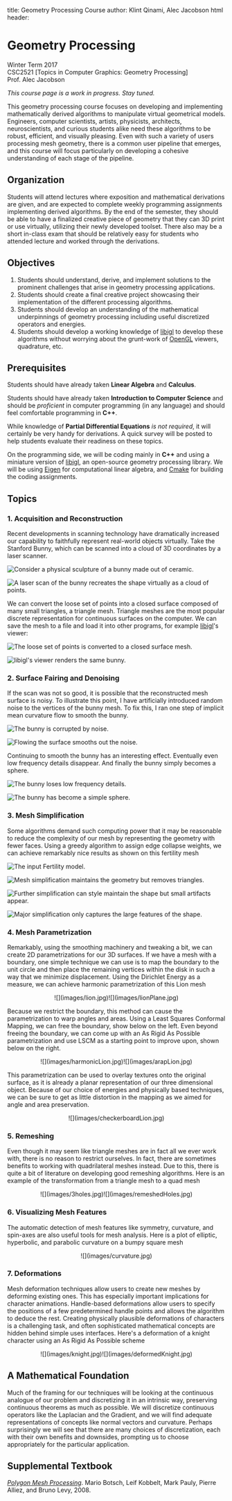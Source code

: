 title: Geometry Processing Course
author: Klint Qinami, Alec Jacobson
html header:  <link rel="stylesheet" href=style.css>

# Geometry Processing

Winter Term 2017  
CSC2521 [Topics in Computer Graphics: Geometry Processing]  
Prof. Alec Jacobson  

_This course page is a work in progress. Stay tuned._

This geometry processing course focuses on developing and implementing
mathematically derived algorithms to manipulate virtual geometrical models.
Engineers, computer scientists, artists, physicists,  architects,
neuroscientists, and curious students alike need these algorithms to be robust,
efficient, and visually pleasing. Even with such a variety of users processing
mesh geometry, there is a common user pipeline that emerges, and this course
will focus particularly on developing a cohesive understanding of each stage of
the pipeline.

## Organization

Students will attend lectures where exposition and mathematical derivations are
given, and are expected to complete weekly programming assignments implementing
derived algorithms. By the end of the semester, they should be able to have a
finalized creative piece of geometry that they can 3D print or use virtually,
utilizing their newly developed toolset. There also may be a short in-class
exam that should be relatively easy for students who attended lecture and
worked through the derivations.

## Objectives

 1. Students should understand, derive, and implement solutions to the
 prominent challenges that arise in geometry processing applications.
 2. Students should create a final creative project showcasing their
 implementation of the different processing algorithms.
 3. Students should develop an understanding of the mathematical underpinnings
 of geometry processing including useful discretized operators and energies.
 4. Students should develop a working knowledge of
 [libigl](http://libigl.github.io/libigl/) to develop these algorithms without
 worrying about the grunt-work of
 [OpenGL](https://en.wikipedia.org/wiki/OpenGL) viewers, quadrature, etc.

## Prerequisites

Students should have already taken **Linear Algebra** and **Calculus**.

Students should have already taken **Introduction to Computer Science** and
should be _proficient_ in computer programming (in any language) and should
feel comfortable programming in **C++**.

While knowledge of **Partial Differential Equations** _is not required_, it will
certainly be very handy for derivations. A quick survey will be posted to help
students evaluate their readiness on these topics.

On the programming side, we will be coding mainly in **C++** and using a
miniature version of [libigl](http://libigl.github.io/libigl/), an open-source
geometry processing library. We will be using
[Eigen](http://eigen.tuxfamily.org) for computational linear algebra, and
[Cmake](http://cmake.org) for building the coding assignments.

## Topics

### 1\. Acquisition and Reconstruction

Recent developments in scanning technology have dramatically increased our
capability to faithfully represent real-world objects virtually. Take the
Stanford Bunny, which can be scanned into a cloud of 3D coordinates by a laser scanner. 

![Consider a physical sculpture of a bunny made out of ceramic.](images/stanfordBunny.jpeg)

![A laser scan of the bunny recreates the shape virtually as a cloud of points.](images/stanfordBunnyCloud.jpg)


We can convert the loose set of points into a closed surface composed of many
small triangles, a triangle mesh. Triangle meshes are the most popular discrete representation for continuous
surfaces on the computer. We can save the mesh to a file and load it into other
programs, for example [libigl](http://libigl.github.io/libigl/)'s viewer:

![The loose set of points is converted to a closed surface mesh.](images/reconstructedBunny.jpg)

![ [libigl](http://libigl.github.io/libigl/)'s viewer renders the same bunny.](images/stanfordBunnyMesh.jpg)

### 2\. Surface Fairing and Denoising

If the scan was not so good, it is possible that the reconstructed mesh surface
is noisy. To illustrate this point, I have artificially introduced random noise
to the vertices of the bunny mesh. To fix this, I ran one step of implicit mean
curvature flow to smooth the bunny.

![The bunny is corrupted by noise.](images/noisyBunny.jpg)

![Flowing the surface smooths out the noise.](images/smoothBunny.jpg)


Continuing to smooth the bunny has an interesting effect. Eventually even low
frequency details disappear. And finally the bunny simply becomes a sphere.

![The bunny loses low frequency details.](images/reallySmoothedBunny.jpg)

![The bunny has become a simple sphere.](images/tooMuchSmoothing.jpg)

### 3\. Mesh Simplification

Some algorithms demand such computing power that it may be reasonable to reduce
the complexity of our mesh by representing the geometry with fewer faces. Using
a greedy algorithm to assign edge collapse weights, we can achieve remarkably
nice results as shown on this fertility mesh

![The input Fertility model.](images/fertility.jpg)

![Mesh simplification maintains the geometry but removes triangles.](images/simplifiedFertility.jpg)

![Further simplification can style maintain the shape but small artifacts
appear.](images/reallySimplifiedFertility.jpg)

![Major simplification only captures the large features of the shape.](images/simpleFertility.jpg)

### 4\. Mesh Parametrization

Remarkably, using the smoothing machinery and tweaking a bit, we can create 2D
parametrizations for our 3D surfaces. If we have a mesh with a boundary, one
simple technique we can use is to map the boundary to the unit circle and then
place the remaining vertices within the disk in such a way that we minimize
displacement. Using the Dirichlet Energy as a measure, we can achieve harmonic
parametrization of this Lion mesh

<center>![](images/lion.jpg)![](images/lionPlane.jpg)</center>

Because we restrict the boundary, this method can cause the parametrization to
warp angles and areas. Using a Least Squares Conformal Mapping, we can free the
boundary, show below on the left. Even beyond freeing the boundary, we can come
up with an As Rigid As Possible parametrization and use LSCM as a starting
point to improve upon, shown below on the right.

<center>![](images/harmonicLion.jpg)![](images/arapLion.jpg)</center>

This parametrization can be used to overlay textures onto the original surface,
as it is already a planar representation of our three dimensional object.
Because of our choice of energies and physically based techniques, we can be
sure to get as little distortion in the mapping as we aimed for angle and area
preservation.

<center>![](images/checkerboardLion.jpg)</center>

### 5\. Remeshing

Even though it may seem like triangle meshes are in fact all we ever work with,
there is no reason to restrict ourselves. In fact, there are sometimes benefits
to working with quadrilateral meshes instead. Due to this, there is quite a bit
of literature on developing good remeshing algorithms. Here is an example of
the transformation from a triangle mesh to a quad mesh

<center>![](images/3holes.jpg)![](images/remeshedHoles.jpg)</center>

### 6\. Visualizing Mesh Features

The automatic detection of mesh features like symmetry, curvature, and
spin-axes are also useful tools for mesh analysis. Here is a plot of elliptic,
hyperbolic, and parabolic curvature on a bumpy square mesh

<center> ![](images/curvature.jpg) </center>

### 7\. Deformations

Mesh deformation techniques allow users to create new meshes by deforming
existing ones. This has especially important implications for character
animations. Handle-based deformations allow users to specify the positions of a
few predetermined handle points and allows the algorithm to deduce the rest.
Creating physically plausible deformations of characters is a challenging task,
and often sophisticated mathematical concepts are hidden behind simple uses
interfaces. Here's a deformation of a knight character using an As Rigid As
Possible scheme

<center>![](images/knight.jpg)![](images/deformedKnight.jpg)</center>

## A Mathematical Foundation

Much of the framing for our techniques will be looking at the continuous
analogue of our problem and discretizing it in an intrinsic way, preserving
continuous theorems as much as possible. We will discretize continuous
operators like the Laplacian and the Gradient, and we will find adequate
representations of concepts like normal vectors and curvature. Perhaps
surprisingly we will see that there are many choices of discretization, each
with their own benefits and downsides, prompting us to choose appropriately for
the particular application.

## Supplemental Textbook

[_Polygon Mesh
Processing_](https://www.amazon.ca/Polygon-Mesh-Processing-Mario-Botsch/dp/1568814267/).
Mario Botsch, Leif Kobbelt, Mark Pauly, Pierre Alliez, and Bruno Levy, 2008.
